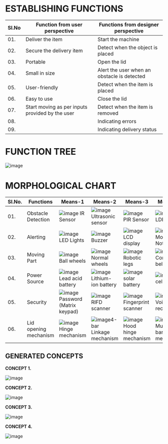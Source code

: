 # ESTABLISHING FUNCTIONS
|  SI.No |  Function from user perspective  |  Functions from designer perspective  |
|--------|----------------------------------|---------------------------------------|
|01.|Deliver the item|Start the machine|
|02.|Secure the delivery item|Detect when the object is placed|
|03.|Portable|Open the lid|
|04.|Small in size|Alert the user when an obstacle is detected|
|05.|User-friendly|Detect when the item is placed|
|06.|Easy to use|Close the lid|Indicating after task completion|
|07.|Start moving as per inputs provided by the user|Detect when the item is removed|
|08.||Indicating errors|
|09.||Indicating delivery status|


# FUNCTION TREE

![image](https://user-images.githubusercontent.com/105161049/171979906-618928cd-dd9f-4629-96df-0078c4be9fc1.png)

# MORPHOLOGICAL CHART

|  SI.No.  |  Functions  |  Means-1  |  Means-2  |  Means-3  |  Means-4  |
|----------|-------------|-----------|-----------|-----------|-----------|
|01.|Obstacle Detection |![image](https://user-images.githubusercontent.com/105161049/169313819-9d95aa8a-e8e8-424e-884f-a6fd655ea40e.png)  IR Sensor|![image](https://user-images.githubusercontent.com/105161049/169313953-74c73360-8ab3-418e-ac8a-7ba318d1d722.png)Ultrasonic sensor|![image](https://user-images.githubusercontent.com/105161049/169314090-2c2b658b-9ee8-4201-9ea2-93099eeb86a9.png)PIR Sensor|![image](https://user-images.githubusercontent.com/105161049/169314175-7c3dfb04-c32b-428d-9421-57b5777bc308.png)LDR Sensor|
|02.|Alerting|![image](https://user-images.githubusercontent.com/105161049/169316045-0f34fa32-c6df-4021-876a-f423f1616091.png)LED Lights|![image](https://user-images.githubusercontent.com/105161049/169315856-80f00014-f044-479c-bfa5-636dc81672c6.png)Buzzer|![image](https://user-images.githubusercontent.com/105161049/169316587-ef51758d-7ef7-4aa0-be24-f492c7eb6900.png)LCD display|![image](https://user-images.githubusercontent.com/105161049/171268406-447e5c5a-ae21-4c9e-8eb4-b5c9044707cb.png)Mobile Notification|
|03.|Moving Part|![image](https://user-images.githubusercontent.com/105161049/169682938-17793a3f-19b8-477c-9b81-5d8ec774f087.png)Ball wheels|![image](https://user-images.githubusercontent.com/105161049/169320795-bc8c6a27-b2f8-4c63-8236-bee3bddbbd97.png)Normal wheels|![image](https://user-images.githubusercontent.com/105161049/169352322-4a6009a7-23a6-4119-9ae1-092b0c91f91a.png)Robotic legs|![image](https://user-images.githubusercontent.com/105161049/169320958-ebe9fe67-0e11-4b12-8b47-35a0b3ebc305.png)Conveyer belts|
|04.|Power Source|![image](https://user-images.githubusercontent.com/105161049/169346867-2ac84825-83c8-4d13-91a0-1b4261b8d26c.png)Lead acid battery|![image](https://user-images.githubusercontent.com/105161049/169348081-18d2a932-fc93-41ac-be30-ac8c654260ef.png)Lithium-ion battery|![image](https://user-images.githubusercontent.com/105161049/169348863-a9068d20-7b1b-457c-acda-c02bff34cf5c.png)solar battery|![image](https://user-images.githubusercontent.com/105161049/169348385-7cf1bb83-7269-4e5c-b4ec-b9e7eae6ed80.png)cells|
|05.|Security|![image](https://user-images.githubusercontent.com/105161049/171733290-a11f7f9e-aafa-45b2-85bf-0e00b04274c9.png)Password (Matrix keypad)|![image](https://user-images.githubusercontent.com/105161049/171733008-8896e284-96fd-4d10-b31a-bc87be1a1b8a.png)RIFD scanner|![image](https://user-images.githubusercontent.com/105161049/171734721-d1dcd45a-69bf-4725-8f01-cb8930858b88.png)Fingerprint scanner|![image](https://user-images.githubusercontent.com/105161049/171735290-90d6cc4e-6d74-4462-a2b2-16132e258b69.png)Voice recognision|
|06.|Lid opening mechanism|![image](https://user-images.githubusercontent.com/105161049/172638448-46b02701-88ef-4869-abf8-d3947f8327e4.png)Hinge mechanism|![image](https://user-images.githubusercontent.com/105161049/172639468-51c5b618-42d0-47b7-a9ea-5f03c695d4db.png)4-bar Linkage mechanism|![image](https://user-images.githubusercontent.com/105161049/172640317-9c36f110-8a14-4f78-81b4-a3509dfb9392.png) Hood hinge mechanism|![image](https://user-images.githubusercontent.com/105161049/172669080-c8c444f3-5e19-4323-a19b-2a9a97a6095c.png)Multiple bar mechanism|








## GENERATED CONCEPTS

**CONCEPT 1.**


![image](https://user-images.githubusercontent.com/105161049/169688626-fab941b5-ed11-45cc-aeec-031d928d06bc.png)


**CONCEPT 2.**

![image](https://user-images.githubusercontent.com/105161049/171478598-5681ed26-2893-4c1e-b91c-9033ca50964e.png)



**CONCEPT 3.**

![image](https://user-images.githubusercontent.com/105161049/169688728-372a7a1f-3600-4bac-964d-56fc80b0e841.png)



**CONCEPT 4.**

![image](https://user-images.githubusercontent.com/105161049/171479763-d6668771-590b-410a-bec6-5b26d27df276.png)




